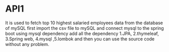 # API1
It is used to fetch top 10 highest salaried employees data from the database of mySQL
first import the csv file to mySQL and connect mysql to the spring boot using mysql dependency
add all the dependency 1.JPA, 2.thymeleaf, 3.Spring web, 4.mysql ,5.lombok
and then you can use the source code without any problem.
